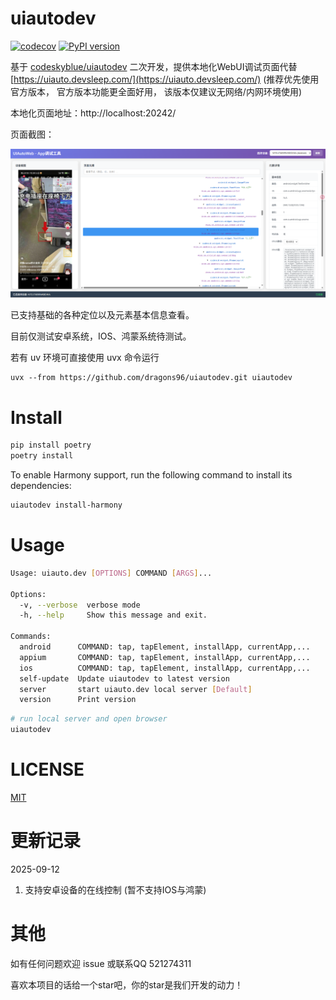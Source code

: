 # uiautodev

[![codecov](https://codecov.io/gh/codeskyblue/appinspector/graph/badge.svg?token=aLTg4VOyQH)](https://codecov.io/gh/codeskyblue/appinspector)
[![PyPI version](https://badge.fury.io/py/uiautodev.svg)](https://badge.fury.io/py/uiautodev)

基于 [codeskyblue/uiautodev](https://github.com/codeskyblue/uiautodev) 二次开发，提供本地化WebUI调试页面代替 [https://uiauto.devsleep.com/](https://uiauto.devsleep.com/) (推荐优先使用官方版本， 官方版本功能更全面好用， 该版本仅建议无网络/内网环境使用)

本地化页面地址：http://localhost:20242/

页面截图：

![img](./examples/image.png)

已支持基础的各种定位以及元素基本信息查看。

目前仅测试安卓系统，IOS、鸿蒙系统待测试。

若有 uv 环境可直接使用 uvx 命令运行

```shell
uvx --from https://github.com/dragons96/uiautodev.git uiautodev
```

# Install

```bash
pip install poetry
poetry install
```

To enable Harmony support, run the following command to install its dependencies:

```sh
uiautodev install-harmony
```

# Usage

```bash
Usage: uiauto.dev [OPTIONS] COMMAND [ARGS]...

Options:
  -v, --verbose  verbose mode
  -h, --help     Show this message and exit.

Commands:
  android      COMMAND: tap, tapElement, installApp, currentApp,...
  appium       COMMAND: tap, tapElement, installApp, currentApp,...
  ios          COMMAND: tap, tapElement, installApp, currentApp,...
  self-update  Update uiautodev to latest version
  server       start uiauto.dev local server [Default]
  version      Print version
```

```bash
# run local server and open browser
uiautodev
```

# LICENSE

[MIT](LICENSE)

# 更新记录

2025-09-12

1. 支持安卓设备的在线控制 (暂不支持IOS与鸿蒙)

# 其他

如有任何问题欢迎 issue 或联系QQ 521274311

喜欢本项目的话给一个star吧，你的star是我们开发的动力！
